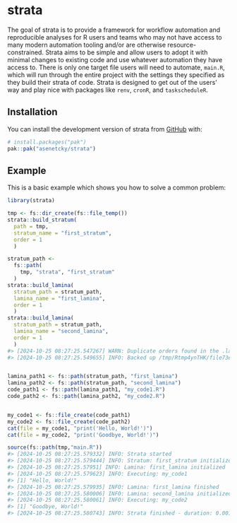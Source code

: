 
<!-- README.md is generated from README.Rmd. Please edit that file -->

# strata

<!-- badges: start -->
<!-- badges: end -->

The goal of strata is to provide a framework for workflow automation and
reproducible analyses for R users and teams who may not have access to
many modern automation tooling and/or are otherwise
resource-constrained. Strata aims to be simple and allow users to adopt
it with minimal changes to existing code and use whatever automation
they have access to. There is only one target file users will need to
automate, `main.R`, which will run through the entire project with the
settings they specified as they build their strata of code. Strata is
designed to get out of the users’ way and play nice with packages like
`renv`, `cronR`, and `taskscheduleR`.

## Installation

You can install the development version of strata from
[GitHub](https://github.com/) with:

``` r
# install.packages("pak")
pak::pak("asenetcky/strata")
```

## Example

This is a basic example which shows you how to solve a common problem:

``` r
library(strata)

tmp <- fs::dir_create(fs::file_temp())
strata::build_stratum(
  path = tmp, 
  stratum_name = "first_stratum", 
  order = 1
  )

stratum_path <-  
  fs::path(
    tmp, "strata", "first_stratum"
  )
strata::build_lamina(
  stratum_path = stratum_path,
  lamina_name = "first_lamina",
  order = 1
  )
strata::build_lamina(
  stratum_path = stratum_path,
  lamina_name = "second_lamina",
  order = 1
  )
#> [2024-10-25 08:27:25.547267] WARN: Duplicate orders found in the .laminae.toml file, reordering 
#> [2024-10-25 08:27:25.549655] INFO: Backed up /tmp/Rtmp4ynTHK/file73e6c6d91f0a7/strata/first_stratum/.laminae.toml to /tmp/Rtmp4ynTHK/file73e6c6d91f0a7/strata/first_stratum/.laminae.bak
```

``` r

lamina_path1 <- fs::path(stratum_path, "first_lamina")
lamina_path2 <- fs::path(stratum_path, "second_lamina")
code_path1 <- fs::path(lamina_path1, "my_code1.R")
code_path2 <- fs::path(lamina_path2, "my_code2.R")


my_code1 <- fs::file_create(code_path1)  
my_code2 <- fs::file_create(code_path2)  
cat(file = my_code1, "print('Hello, World!')")
cat(file = my_code2, "print('Goodbye, World!')")

source(fs::path(tmp,"main.R"))
#> [2024-10-25 08:27:25.579332] INFO: Strata started 
#> [2024-10-25 08:27:25.579444] INFO: Stratum: first_stratum initialized 
#> [2024-10-25 08:27:25.57951] INFO: Lamina: first_lamina initialized 
#> [2024-10-25 08:27:25.579623] INFO: Executing: my_code1 
#> [1] "Hello, World!"
#> [2024-10-25 08:27:25.579935] INFO: Lamina: first_lamina finished 
#> [2024-10-25 08:27:25.580006] INFO: Lamina: second_lamina initialized 
#> [2024-10-25 08:27:25.580061] INFO: Executing: my_code2 
#> [1] "Goodbye, World!"
#> [2024-10-25 08:27:25.580743] INFO: Strata finished - duration: 0.0012 seconds
```
